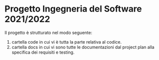 # Progetto Ingegneria del Software 2021/2022
Il progetto è strutturato nel modo seguente:
1. cartella code in cui vi è tutta la parte relativa al codice.
2. cartella docs in cui vi sono tutte le documentazioni dal project plan alla specifica dei requisiti e testing.
